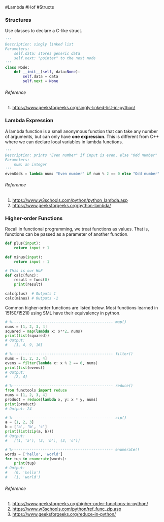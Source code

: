 #Lambda #Hof #Structs
### Structures
Use classes to declare a C-like struct. 
```python
'''
Description: singly linked list
Parameters: 
	self.data: stores generic data
	self.next: "pointer" to the next node
'''
class Node:
    def __init__(self, data=None):
        self.data = data
        self.next = None
```
###### Reference
1. https://www.geeksforgeeks.org/singly-linked-list-in-python/
### Lambda Expression
A lambda function is a small anonymous function that can take any number of arguments, but can only have **one expression**. This is different from C++ where we can declare local variables in lambda functions.
```python
'''
Description: prints "Even number" if input is even, else "Odd number"
Parameters: 
	num: an integer
'''
evenOdds = lambda num: "Even number" if num % 2 == 0 else "Odd number"
```
###### Reference
1. https://www.w3schools.com/python/python_lambda.asp
2. https://www.geeksforgeeks.org/python-lambda/
### Higher-order Functions
Recall in functional programming, we treat functions as values. That is, functions can be passed as a parameter of another function.
```python
def plus(input): 
    return input + 1
  
def minus(input): 
    return input - 1

# This is our HoF
def calc(func): 
    result = func(0)
    print(result)  
  
calc(plus)  # Outputs 1
calc(minus) # Outputs -1
```
Common higher-order functions are listed below. Most functions learned in 15150/15210 using SML have their equivalency in python.
```python
# %---------------------------------------------- map() 
nums = [1, 2, 3, 4] 
squared = map(lambda x: x**2, nums) 
print(list(squared)) 
# Output: 
#	[1, 4, 9, 16]

# %---------------------------------------------- filter()
nums = [1, 2, 3, 4]
evens = filter(lambda x: x % 2 == 0, nums)
print(list(evens))  
# Output: 
#	[2, 4]

# %---------------------------------------------- reduce()
from functools import reduce
nums = [1, 2, 3, 4] 
product = reduce(lambda x, y: x * y, nums) 
print(product) 
# Output: 24

# %---------------------------------------------- zip()
a = [1, 2, 3] 
b = ['a', 'b', 'c'] 
print(list(zip(a, b))) 
# Output: 
#	[(1, 'a'), (2, 'b'), (3, 'c')]

# %---------------------------------------------- enumerate()
words = ['hello', 'world'] 
for tup in enumerate(words): 
	print(tup)
# Output: 
#	(0, 'hello')
#	(1, 'world')
```
###### Reference
1. https://www.geeksforgeeks.org/higher-order-functions-in-python/
2. https://www.w3schools.com/python/ref_func_zip.asp
3. https://www.geeksforgeeks.org/reduce-in-python/